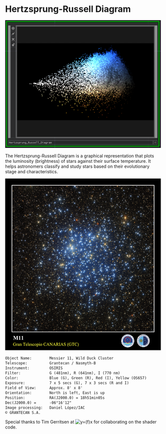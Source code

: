 # Hertzsprung-Russell Diagram
![Image](https://github.com/CorrelateVisuals/Touchdesigner_Tools/blob/main/Hertzsprung-Russell_Diagram/Hertzsprung-Russell_Diagram_Image.PNG?raw=true)

The Hertzsprung-Russell Diagram is a graphical representation that plots the luminosity (brightness) of stars against their surface temperature. It helps astronomers classify and study stars based on their evolutionary stage and characteristics.

![Image](https://github.com/CorrelateVisuals/Touchdesigner_Tools/blob/main/Hertzsprung-Russell_Diagram/Messier_11_Grantecan_Nasmyth-B_OSIRIS.jpg?raw=true)
```
Object Name:		Messier 11, Wild Duck Cluster
Telescope:			Grantecan / Nasmyth-B
Instrument:			OSIRIS
Filter:				G (481nm), R (641nm), I (770 nm)
Color:				Blue (G), Green (R), Red (I), Yellow (OS657)
Exposure:			7 x 5 secs (G), 7 x 3 secs (R and I)
Field of View:		Approx. 8' x 8'
Orientation:		North is left, East is up
Position:			RA(J2000.0) = 18h51min05s
Dec(J2000.0) =		-06°16'12"
Image processing:	Daniel López/IAC
© GRANTECAN S.A.
```
Special thanks to Tim Gerritsen at ![y=(f)x](https://www.yfxlab.com/) for collaborating on the shader code.

